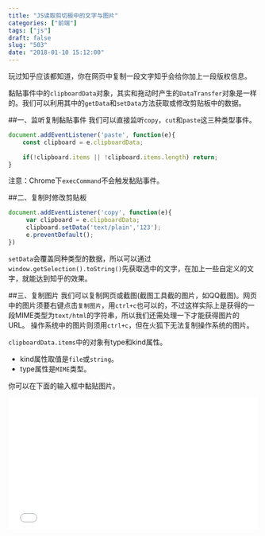 ```yaml
---
title: "JS读取剪切板中的文字与图片"
categories: ["前端"]
tags: ["js"]
draft: false
slug: "503"
date: "2018-01-10 15:12:00"
---
```


玩过知乎应该都知道，你在网页中复制一段文字知乎会给你加上一段版权信息。

黏贴事件中的`clipboardData`对象，其实和拖动时产生的`DataTransfer`对象是一样的。我们可以利用其中的`getData`和`setData`方法获取或修改剪贴板中的数据。

##一、监听复制黏贴事件
我们可以直接监听`copy`，`cut`和`paste`这三种类型事件。
```js
document.addEventListener('paste', function(e){
    const clipboard = e.clipboardData;
    
    if(!clipboard.items || !clipboard.items.length) return;
}
```
注意：Chrome下`execCommand`不会触发黏贴事件。

##二、复制时修改剪贴板
```js
document.addEventListener('copy', function(e){
     var clipboard = e.clipboardData;
     clipboard.setData('text/plain','123');
     e.preventDefault();
})
```
`setData`会覆盖同种类型的数据，所以可以通过`window.getSelection().toString()`先获取选中的文字，在加上一些自定义的文字，就能达到知乎的效果。

##三、复制图片
我们可以复制网页或截图(截图工具截的图片，如QQ截图)。网页中的图片须要右键点击`复制图片`，用`ctrl+c`也可以的，不过这样实际上是获得的一段MIME类型为`text/html`的字符串，所以我们还需处理一下才能获得图片的URL。
操作系统中的图片则须用`ctrl+c`，但在火狐下无法复制操作系统的图片。

`clipboardData.items`中的对象有type和kind属性。

- kind属性取值是`file`或`string`。
- type属性是`MIME`类型。

你可以在下面的输入框中黏贴图片。

<iframe height='265' scrolling='no' title='JS copy img' src='//codepen.io/zhangchen915/embed/vpjPoN/?height=265&theme-id=light&default-tab=result&embed-version=2' frameborder='no' allowtransparency='true' allowfullscreen='true' style='width: 100%;'>See the Pen <a href='https://codepen.io/zhangchen915/pen/vpjPoN/'>JS copy img</a> by zhangchen (<a href='https://codepen.io/zhangchen915'>@zhangchen915</a>) on <a href='https://codepen.io'>CodePen</a>.
</iframe>

